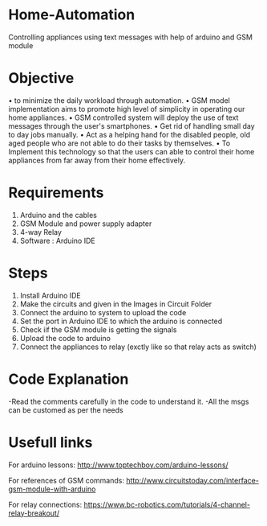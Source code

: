 # Home-Automation
Controlling appliances using text messages with help of arduino and GSM module

# Objective
•	to minimize the daily workload through automation.
•	GSM model implementation aims to promote high level of simplicity in operating our home appliances.
•	GSM controlled system will deploy the use of text messages through the user's smartphones.
•	Get rid of handling small day to day jobs manually.
•	Act as a helping hand for the disabled people, old aged people who are not able to do their tasks by themselves.
•	To Implement this technology so that the users can able to control their home appliances from far away from their home effectively.

# Requirements 
1.	Arduino and the cables
2.	GSM Module and power supply adapter
3.	4-way Relay
4.	Software : Arduino IDE

# Steps
1. Install Arduino IDE 
2. Make the circuits and given in the Images in Circuit Folder
3. Connect the arduino to system to upload the code
4. Set the port in Arduino IDE to which the arduino is connected
5. Check iif the GSM module is getting the signals
6. Upload the code to arduino
7. Connect the appliances to relay (exctly like so that relay acts as switch)

# Code Explanation
-Read the comments carefully in the code to understand it.
-All the msgs can be customed as per the needs

# Usefull links
For arduino lessons:
http://www.toptechboy.com/arduino-lessons/

For references of GSM commands:
http://www.circuitstoday.com/interface-gsm-module-with-arduino

For relay connections:
https://www.bc-robotics.com/tutorials/4-channel-relay-breakout/
